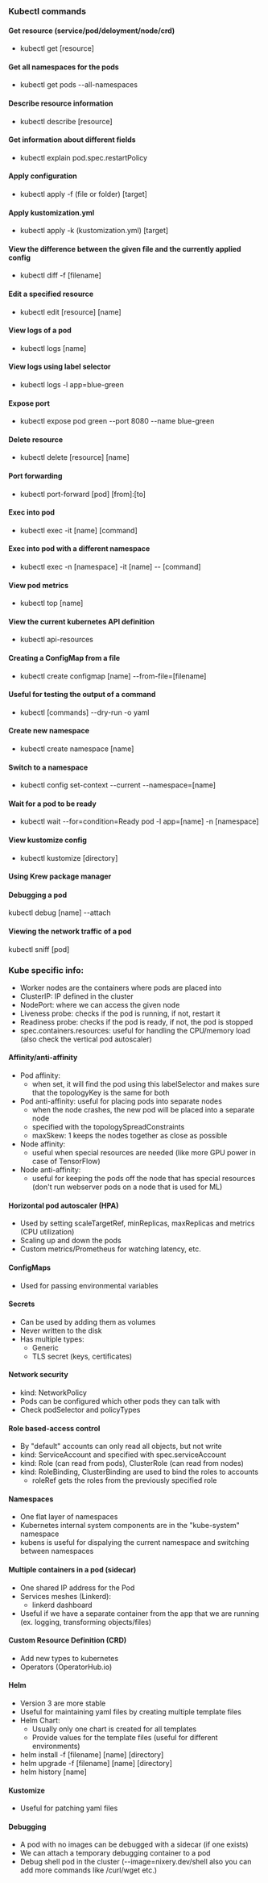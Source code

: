 ### Kubectl commands

#### Get resource (service/pod/deloyment/node/crd)
- kubectl get [resource]
#### Get all namespaces for the pods
- kubectl get pods --all-namespaces
#### Describe resource information
- kubectl describe [resource]
#### Get information about different fields
- kubectl explain pod.spec.restartPolicy
#### Apply configuration
- kubectl apply -f (file or folder) [target]
#### Apply kustomization.yml
- kubectl apply -k (kustomization.yml) [target]
#### View the difference between the given file and the currently applied config
- kubectl diff -f [filename]
#### Edit a specified resource
- kubectl edit [resource] [name]
#### View logs of a pod
- kubectl logs [name]
#### View logs using label selector
- kubectl logs -l app=blue-green
#### Expose port
- kubectl expose pod green --port 8080 --name blue-green
#### Delete resource
- kubectl delete [resource] [name]
#### Port forwarding
- kubectl port-forward [pod] [from]:[to]
#### Exec into pod
- kubectl exec -it [name] [command]
#### Exec into pod with a different namespace
- kubectl exec -n [namespace] -it [name] -- [command]
#### View pod metrics
- kubectl top [name]
#### View the current kubernetes API definition
- kubectl api-resources
#### Creating a ConfigMap from a file
- kubectl create configmap [name] --from-file=[filename]
#### Useful for testing the output of a command
- kubectl [commands] --dry-run -o yaml
#### Create new namespace
- kubectl create namespace [name]
#### Switch to a namespace
- kubectl config set-context --current --namespace=[name]
#### Wait for a pod to  be ready
- kubectl wait --for=condition=Ready pod -l app=[name] -n [namespace]
#### View kustomize config
- kubectl kustomize [directory]

#### Using Krew package manager
#### Debugging a pod
kubectl debug [name] --attach
#### Viewing the network traffic of a pod
kubectl sniff [pod]

### Kube specific info:
- Worker nodes are the containers where pods are placed into
- ClusterIP: IP defined in the cluster
- NodePort: where we can access the given node
- Liveness probe: checks if the pod is running, if not, restart it
- Readiness probe: checks if the pod is ready, if not, the pod is stopped
- spec.containers.resources: useful for handling the CPU/memory load (also check the vertical pod autoscaler)

#### Affinity/anti-affinity
- Pod affinity:
  - when set, it will find the pod using this labelSelector and makes sure that the topologyKey is the same for both
- Pod anti-affinity: useful for placing pods into separate nodes
  - when the node crashes, the new pod will be placed into a separate node
  - specified with the topologySpreadConstraints
  - maxSkew: 1 keeps the nodes together as close as possible
- Node affinity:
  - useful when special resources are needed (like more GPU power in case of TensorFlow)
- Node anti-affinity:
  - useful for keeping the pods off the node that has special resources (don't run webserver pods on a node that is used for ML)
  
#### Horizontal pod autoscaler (HPA)
- Used by setting scaleTargetRef, minReplicas, maxReplicas and metrics (CPU utilization)
- Scaling up and down the pods
- Custom metrics/Prometheus for watching latency, etc.

#### ConfigMaps
- Used for passing environmental variables

#### Secrets
- Can be used by adding them as volumes
- Never written to the disk
- Has multiple types:
  - Generic
  - TLS secret (keys, certificates)
  
#### Network security
- kind: NetworkPolicy
- Pods can be configured which other pods they can talk with
- Check podSelector and policyTypes

#### Role based-access control
- By "default" accounts can only read all objects, but not write
- kind: ServiceAccount and specified with spec.serviceAccount
- kind: Role (can read from pods), ClusterRole (can read from nodes)
- kind: RoleBinding, ClusterBinding are used to bind the roles to accounts
  - roleRef gets the roles from the previously specified role
  
#### Namespaces
- One flat layer of namespaces
- Kubernetes internal system components are in the "kube-system" namespace
- kubens is useful for dispalying the current namespace and switching between namespaces

#### Multiple containers in a pod (sidecar)
- One shared IP address for the Pod
- Services meshes (Linkerd):
  - linkerd dashboard
- Useful if we have a separate container from the app that we are running (ex. logging, transforming objects/files)

#### Custom Resource Definition (CRD)
- Add new types to kubernetes
- Operators (OperatorHub.io)

#### Helm
- Version 3 are more stable
- Useful for maintaining yaml files by creating multiple template files
- Helm Chart:
  - Usually only one chart is created for all templates
  - Provide values for the template files (useful for different environments)
- helm install -f [filename] [name] [directory]
- helm upgrade -f [filename] [name] [directory]
- helm history [name]

#### Kustomize
- Useful for patching yaml files

#### Debugging
- A pod with no images can be debugged with a sidecar (if one exists)
- We can attach a temporary debugging container to a pod
- Debug shell pod in the cluster (--image=nixery.dev/shell also you can add more commands like /curl/wget etc.)
